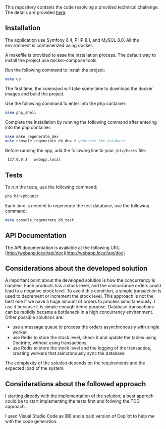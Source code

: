 This repository contains the code resolving a provided technical challenge. The details are provided [here](./doc/Tech%20Test%20PHP%20Backend-1.pdf).

## Installation
The application use Symfony 6.4, PHP 8.1, and MySQL 8.0. All the environment is containerized using docker.

A makefile is provided to ease the installation process. The default way to install the project use docker-compose tools.

Run the following command to install the project:
```bash
make up
```
The first time, the command will take some time to download the docker images and build the project.

Use the following command to enter into the php container:
```bash
make php_shell
```

Complete the installation by running the following command after entering into the php container:

```bash
make make regenerate_dev
make console_regenerate_db_dev # generate the database
```

Before running the app, add the following line to your `/etc/hosts` file:
```bash
 127.0.0.1   webapp.local
```


## Tests
To run the tests, use the following command:

```bash
php bin/phpunit
```

Each time is needed to regenerate the test database, use the following command:

```bash
make console_regenerate_db_test
```

## API Documentation
The API documentation is available at the following URL: [http://webapp.local/api/doc](http://webapp.local/api/doc)

## Considerations about the developed solution
A important point about the developed solution is how the concurrency is handled. 
Each products has a stock level, and the concurrance orders could lead to a negative stock level.
To avoid this condition, a simple transaction is used to decrement or increment the stock level.
This approach is not the best one if we have a huge amount of orders to process simultaneously.
I use it because it is simple enough demo purpose.
Database transactions can be raplidly became a bottleneck in a high concurrency environment.
Other possible solutions are:

- use a message queue to process the orders asynchronously with single worker.
- use Redis to store the stock level, check it and update the tables using Doctrine, without using transactions.
- use Redis to store the stock level and the logging of the transactios, creating workers that asincronously sync the database

The complexity of the solution depends on the requirements and the expected load of the system.

## Considerations about the followed approach
I starting directly with the implementation of the solution; a best approch could be to start implementing the tests first and follwing the TDD approach.

I used Visual Studio Code as IDE and a paid version of Copilot to help me with the code generation. 